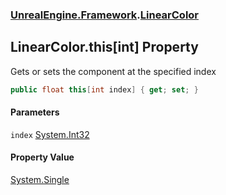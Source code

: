 ### [UnrealEngine.Framework](./UnrealEngine-Framework.md 'UnrealEngine.Framework').[LinearColor](./UnrealEngine-Framework-LinearColor.md 'UnrealEngine.Framework.LinearColor')
## LinearColor.this[int] Property
Gets or sets the component at the specified index  
```csharp
public float this[int index] { get; set; }
```
#### Parameters
<a name='UnrealEngine-Framework-LinearColor-this-int--index'></a>
`index` [System.Int32](https://docs.microsoft.com/en-us/dotnet/api/System.Int32 'System.Int32')  
  
#### Property Value
[System.Single](https://docs.microsoft.com/en-us/dotnet/api/System.Single 'System.Single')  
